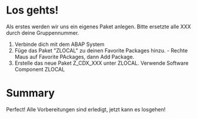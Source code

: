 # Los gehts!
Als erstes werden wir uns ein eigenes Paket anlegen. Bitte ersetzte alle XXX durch deine Gruppennummer.
1. Verbinde dich mit dem ABAP System
2. Füge das Paket "ZLOCAL" zu deinen Favorite Packages hinzu. - Rechte Maus auf Favorite PAckages, dann Add Package.
3. Erstelle das neue Paket Z_CDX_XXX unter ZLOCAL. Verwende Software Component ZLOCAL
# Summary
Perfect! Alle Vorbereitungen sind erledigt, jetzt kann es losgehen!
